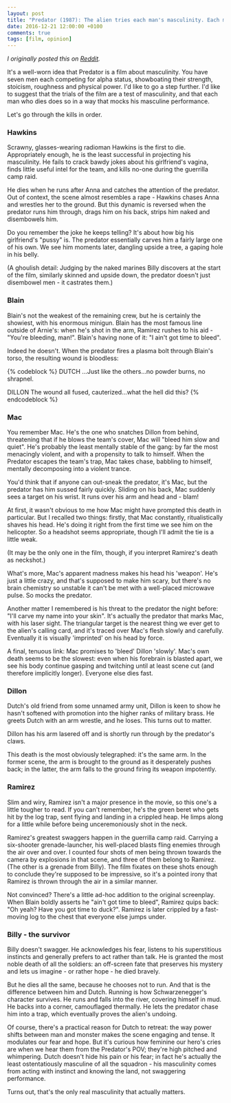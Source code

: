 ```yaml
---
layout: post
title: "Predator (1987): The alien tries each man's masculinity. Each man who dies does so in a manner befitting his swagger."
date: 2016-12-21 12:00:00 +0100
comments: true
tags: [film, opinion]
---
```


_I originally posted this on [Reddit](https://www.reddit.com/r/FanTheories/comments/5jaegi/predator_1987_the_alien_tries_each_mans/)._

It's a well-worn idea that Predator is a film about masculinity. You have seven men each competing for alpha status, showboating their strength, stoicism, roughness and physical power. I'd like to go a step further. I'd like to suggest that the trials of the film are a test of masculinity, and that each man who dies does so in a way that mocks his masculine performance.

Let's go through the kills in order.

### Hawkins

Scrawny, glasses-wearing radioman Hawkins is the first to die. Appropriately enough, he is the least successful in projecting his masculinity. He fails to crack bawdy jokes about his girlfriend's vagina, finds little useful intel for the team, and kills no-one during the guerrilla camp raid.

He dies when he runs after Anna and catches the attention of the predator. Out of context, the scene almost resembles a rape - Hawkins chases Anna and wrestles her to the ground. But this dynamic is reversed when the predator runs him through, drags him on his back, strips him naked and disembowels him.

Do you remember the joke he keeps telling? It's about how big his girlfriend's "pussy" is. The predator essentially carves him a fairly large one of his own. We see him moments later, dangling upside a tree, a gaping hole in his belly.

(A ghoulish detail: Judging by the naked marines Billy discovers at the start of the film, similarly skinned and upside down, the predator doesn't just disembowel men - it castrates them.)

### Blain

Blain's not the weakest of the remaining crew, but he is certainly the showiest, with his enormous minigun. Blain has the most famous line outside of Arnie's: when he's shot in the arm, Ramirez rushes to his aid - "You're bleeding, man!". Blain's having none of it: "I ain't got time to bleed".

Indeed he doesn't. When the predator fires a plasma bolt through Blain's torso, the resulting wound is bloodless:

{% codeblock %}
DUTCH
...Just like the others...no
powder burns, no shrapnel.

DILLON
The wound all fused,
cauterized...what the hell
did this?
{% endcodeblock %}

### Mac

You remember Mac. He's the one who snatches Dillon from behind, threatening that if he blows the team's cover, Mac will "bleed him slow and quiet". He's probably the least mentally stable of the gang: by far the most menacingly violent, and with a propensity to talk to himself. When the Predator escapes the team's trap, Mac takes chase, babbling to himself, mentally decomposing into a violent trance.

You'd think that if anyone can out-sneak the predator, it's Mac, but the predator has him sussed fairly quickly. Sliding on his back, Mac suddenly sees a target on his wrist. It runs over his arm and head and - blam!

At first, it wasn't obvious to me how Mac might have prompted this death in particular. But I recalled two things: firstly, that Mac constantly, ritualistically shaves his head. He's doing it right from the first time we see him on the helicopter. So a headshot seems appropriate, though I'll admit the tie is a little weak.

(It may be the only one in the film, though, if you interpret Ramirez's death as neckshot.)

What's more, Mac's apparent madness makes his head his 'weapon'. He's just a little crazy, and that's supposed to make him scary, but there's no brain chemistry so unstable it can't be met with a well-placed microwave pulse. So mocks the predator.

Another matter I remembered is his threat to the predator the night before: "I'll carve my name into your skin". It's actually the predator that marks Mac, with his laser sight. The triangular target is the nearest thing we ever get to the alien's calling card, and it's traced over Mac's flesh slowly and carefully. Eventually it is visually 'imprinted' on his head by force.

A final, tenuous link: Mac promises to 'bleed' Dillon 'slowly'. Mac's own death seems to be the slowest: even when his forebrain is blasted apart, we see his body continue gasping and twitching until at least scene cut (and therefore implicitly longer). Everyone else dies fast.

### Dillon

Dutch's old friend from some unnamed army unit, Dillon is keen to show he hasn't softened with promotion into the higher ranks of military brass. He greets Dutch with an arm wrestle, and he loses. This turns out to matter.

Dillon has his arm lasered off and is shortly run through by the predator's claws.

This death is the most obviously telegraphed: it's the same arm. In the former scene, the arm is brought to the ground as it desperately pushes back; in the latter, the arm falls to the ground firing its weapon impotently.

### Ramirez

Slim and wiry, Ramirez isn't a major presence in the movie, so this one's a little tougher to read. If you can't remember, he's the green beret who gets hit by the log trap, sent flying and landing in a crippled heap. He limps along for a little while before being unceremoniously shot in the neck.

Ramirez's greatest swaggers happen in the guerrilla camp raid. Carrying a six-shooter grenade-launcher, his well-placed blasts fling enemies through the air over and over. I counted four shots of men being thrown towards the camera by explosions in that scene, and three of them belong to Ramirez. (The other is a grenade from Billy). The film fixates on these shots enough to conclude they're supposed to be impressive, so it's a pointed irony that Ramirez is thrown through the air in a similar manner.

Not convinced? There's a little ad-hoc addition to the original screenplay. When Blain boldly asserts he "ain't got time to bleed", Ramirez quips back: "Oh yeah? Have you got time to duck?". Ramirez is later crippled by a fast-moving log to the chest that everyone else jumps under.

### Billy - the survivor

Billy doesn't swagger. He acknowledges his fear, listens to his superstitious instincts and generally prefers to act rather than talk. He is granted the most noble death of all the soldiers: an off-screen fate that preserves his mystery and lets us imagine - or rather hope - he died bravely.

But he dies all the same, because he chooses not to run. And that is the difference between him and Dutch. Running is how Schwarzenegger's character survives. He runs and falls into the river, covering himself in mud. He backs into a corner, camouflaged thermally. He lets the predator chase him into a trap, which eventually proves the alien's undoing.

Of course, there's a practical reason for Dutch to retreat: the way power shifts between man and monster makes the scene engaging and tense. It modulates our fear and hope. But it's curious how feminine our hero's cries are when we hear them from the Predator's POV; they're high pitched and whimpering. Dutch doesn't hide his pain or his fear; in fact he's actually the least ostentatiously masculine of all the squadron - his masculinity comes from acting with instinct and knowing the land, not swaggering performance.

Turns out, that's the only real masculinity that actually matters.